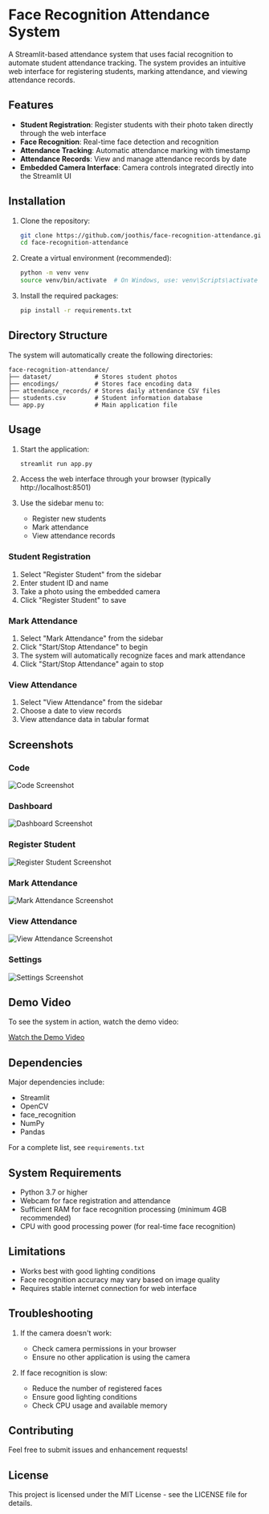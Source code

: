 # Face Recognition Attendance System

A Streamlit-based attendance system that uses facial recognition to automate student attendance tracking. The system provides an intuitive web interface for registering students, marking attendance, and viewing attendance records.

## Features

- **Student Registration**: Register students with their photo taken directly through the web interface
- **Face Recognition**: Real-time face detection and recognition
- **Attendance Tracking**: Automatic attendance marking with timestamp
- **Attendance Records**: View and manage attendance records by date
- **Embedded Camera Interface**: Camera controls integrated directly into the Streamlit UI

## Installation

1. Clone the repository:
    ```bash
    git clone https://github.com/joothis/face-recognition-attendance.git
    cd face-recognition-attendance
    ```

2. Create a virtual environment (recommended):
    ```bash
    python -m venv venv
    source venv/bin/activate  # On Windows, use: venv\Scripts\activate
    ```

3. Install the required packages:
    ```bash
    pip install -r requirements.txt
    ```

## Directory Structure

The system will automatically create the following directories:
```
face-recognition-attendance/
├── dataset/            # Stores student photos
├── encodings/          # Stores face encoding data
├── attendance_records/ # Stores daily attendance CSV files
├── students.csv        # Student information database
└── app.py              # Main application file
```

## Usage

1. Start the application:
    ```bash
    streamlit run app.py
    ```

2. Access the web interface through your browser (typically http://localhost:8501)

3. Use the sidebar menu to:
   - Register new students
   - Mark attendance
   - View attendance records

### Student Registration
1. Select "Register Student" from the sidebar
2. Enter student ID and name
3. Take a photo using the embedded camera
4. Click "Register Student" to save

### Mark Attendance
1. Select "Mark Attendance" from the sidebar
2. Click "Start/Stop Attendance" to begin
3. The system will automatically recognize faces and mark attendance
4. Click "Start/Stop Attendance" again to stop

### View Attendance
1. Select "View Attendance" from the sidebar
2. Choose a date to view records
3. View attendance data in tabular format

## Screenshots

### Code
![Code Screenshot](./Screenshots/Code.png)

### Dashboard
![Dashboard Screenshot](./Screenshots/Dashboard.png)

### Register Student
![Register Student Screenshot](./Screenshots/Reigester.png)

### Mark Attendance
![Mark Attendance Screenshot](./Screenshots/MarkAttendace.png)

### View Attendance
![View Attendance Screenshot](./Screenshots/Records.png)

### Settings
![Settings Screenshot](./Screenshots/Settings.png)

## Demo Video

To see the system in action, watch the demo video:

[Watch the Demo Video](https://drive.google.com/file/d/1KDcLDveXxvvPvLS-qyawCdCKKF6Qj8b8/view?usp=drive_link)

## Dependencies

Major dependencies include:
- Streamlit
- OpenCV
- face_recognition
- NumPy
- Pandas

For a complete list, see `requirements.txt`

## System Requirements

- Python 3.7 or higher
- Webcam for face registration and attendance
- Sufficient RAM for face recognition processing (minimum 4GB recommended)
- CPU with good processing power (for real-time face recognition)

## Limitations

- Works best with good lighting conditions
- Face recognition accuracy may vary based on image quality
- Requires stable internet connection for web interface

## Troubleshooting

1. If the camera doesn't work:
   - Check camera permissions in your browser
   - Ensure no other application is using the camera

2. If face recognition is slow:
   - Reduce the number of registered faces
   - Ensure good lighting conditions
   - Check CPU usage and available memory

## Contributing

Feel free to submit issues and enhancement requests!

## License

This project is licensed under the MIT License - see the LICENSE file for details.
